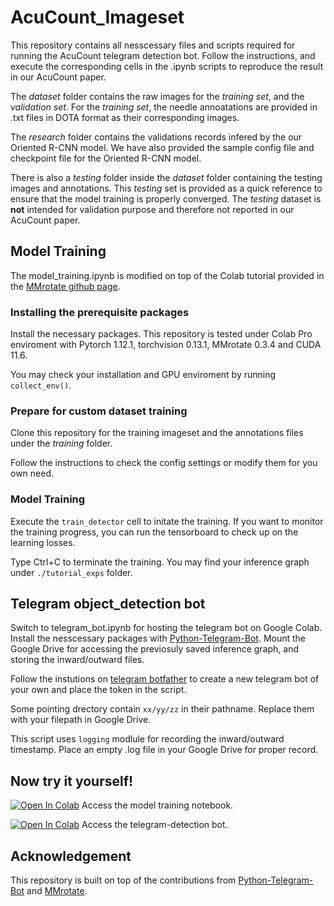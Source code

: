 # AcuCount_Imageset
 
This repository contains all nesscessary files and scripts required for running the AcuCount telegram detection bot. Follow the instructions, and execute the corresponding cells in the .ipynb scripts to reproduce the result in our AcuCount paper.

The *dataset* folder contains the raw images for the *training set*, and the *validation set*. For the *training set*, the needle annoatations are provided in .txt files in DOTA format as their corresponding images.

The *research* folder contains the validations records infered by the our Oriented R-CNN model. We have also provided the sample config file and checkpoint file for the Oriented R-CNN model.

There is also a *testing* folder inside the *dataset* folder containing the testing images and annotations. This *testing* set is provided as a quick reference to ensure that the model training is properly converged. The *testing* dataset is **not** intended for validation purpose and therefore not reported in our AcuCount paper. 

## Model Training

The model_training.ipynb is modified on top of the Colab tutorial provided in the [MMrotate github page](https://github.com/open-mmlab/mmrotate).

### Installing the prerequisite packages

Install the necessary packages. This repository is tested under Colab Pro enviroment with Pytorch 1.12.1, torchvision 0.13.1, MMrotate 0.3.4 and CUDA 11.6.

You may check your installation and GPU enviroment by running <code>collect_env()</code>.

### Prepare for custom dataset training

Clone this repository for the training imageset and the annotations files under the *training* folder. 

Follow the instructions to check the config settings or modify them for you own need.

### Model Training

Execute the `train_detector` cell to initate the training. If you want to monitor the training progress, you can run the tensorboard to check up on the learning losses.

Type Ctrl+C to terminate the training. You may find your inference graph under <code>./tutorial_exps</code> folder.

## Telegram object_detection bot

Switch to telegram_bot.ipynb for hosting the telegram bot on Google Colab. Install the nesscessary packages with [Python-Telegram-Bot](https://github.com/python-telegram-bot/python-telegram-bot). Mount the Google Drive for accessing the previosuly saved inference graph, and storing the inward/outward files. 

Follow the instutions on [telegram botfather](https://core.telegram.org/bots#6-botfather) to create a new telegram bot of your own and place the token in the script. 

Some pointing drectory contain `xx/yy/zz` in their pathname. Replace them with your filepath in Google Drive.  

This script uses `logging` modlule for recording the inward/outward timestamp. Place an empty .log file in your Google Drive for proper record. 

## Now try it yourself!

 [![Open In Colab](https://colab.research.google.com/assets/colab-badge.svg)](https://colab.research.google.com/github/Deadfish-hk/AcuCount_Imageset/blob/main/MMrotate_training_github.ipynb#) Access the model training notebook.

 [![Open In Colab](https://colab.research.google.com/assets/colab-badge.svg)](https://colab.research.google.com/github/Deadfish-hk/AcuCount_Imageset/blob/main/telegram_bot_colab_mmrotate_github.ipynb) Access the telegram-detection bot.
 
 ## Acknowledgement
 
 This repository is built on top of the contributions from [Python-Telegram-Bot](https://github.com/python-telegram-bot/python-telegram-bot) and [MMrotate](https://github.com/open-mmlab/mmrotate).
 
 
 
